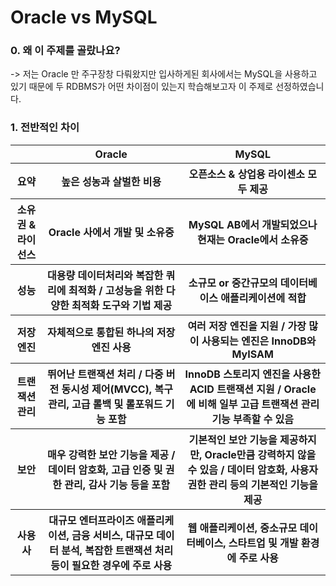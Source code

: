 # Oracle vs MySQL    

### 0. 왜 이 주제를 골랐나요?   
-> 저는 Oracle 만 주구장창 다뤄왔지만 입사하게된 회사에서는 MySQL을 사용하고 있기 때문에 두 RDBMS가 어떤 차이점이 있는지 학습해보고자 이 주제로 선정하였습니다.

### 1. 전반적인 차이
<table>
  <tr>
    <th></th>
    <th>Oracle</th>
    <th>MySQL</th>
  </tr>
  <tr>
    <th>요약</th>
    <th>높은 성농과 살벌한 비용</th>
    <th>오픈소스 & 상업용 라이센소 모두 제공</th>
  </tr>
  <tr>
    <th>소유권 & 라이선스</th>
    <th>Oracle 사에서 개발 및 소유중</th>
    <th>MySQL AB에서 개발되었으나 현재는 Oracle에서 소유중</th>
  </tr>
  <tr>
    <th>성능</th>
    <th>대용량 데이터처리와 복잡한 쿼리에 최적화 / 고성능을 위한 다양한 최적화 도구와 기법 제공</th>
    <th>소규모 or 중간규모의 데이터베이스 애플리케이션에 적합</th>
  </tr>
  <tr>
    <th>저장엔진</th>
    <th>자체적으로 통합된 하나의 저장 엔진 사용</th>
    <th>여러 저장 엔진을 지원 / 가장 많이 사용되는 엔진은 InnoDB와 MyISAM</th>
  </tr>
  <tr>
    <th>트랜잭션 관리</th>
    <th>뛰어난 트랜잭션 처리 / 다중 버전 동시성 제어(MVCC),  복구관리, 고급 롤백 및 롤포워드 기능 포함</th>
    <th>InnoDB 스토리지 엔진을 사용한 ACID 트랜잭션 지원 / Oracle에 비해 일부 고급 트랜잭션 관리 기능 부족할 수 있음</th>
  </tr>
  <tr>
    <th>보안</th>
    <th>매우 강력한 보안 기능을 제공 / 데이터 암호화, 고급 인증 및 권한 관리, 감사 기능 등을 포함</th>
    <th>기본적인 보안 기능을 제공하지만, Oracle만큼 강력하지 않을 수 있음 / 데이터 암호화, 사용자 권한 관리 등의 기본적인 기능을 제공</th>
  </tr>
  <tr>
    <th>사용 사</th>
    <th>대규모 엔터프라이즈 애플리케이션, 금융 서비스, 대규모 데이터 분석, 복잡한 트랜잭션 처리 등이 필요한 경우에 주로 사용</th>
    <th>웹 애플리케이션, 중소규모 데이터베이스, 스타트업 및 개발 환경에 주로 사용</th>
  </tr>
</table>

